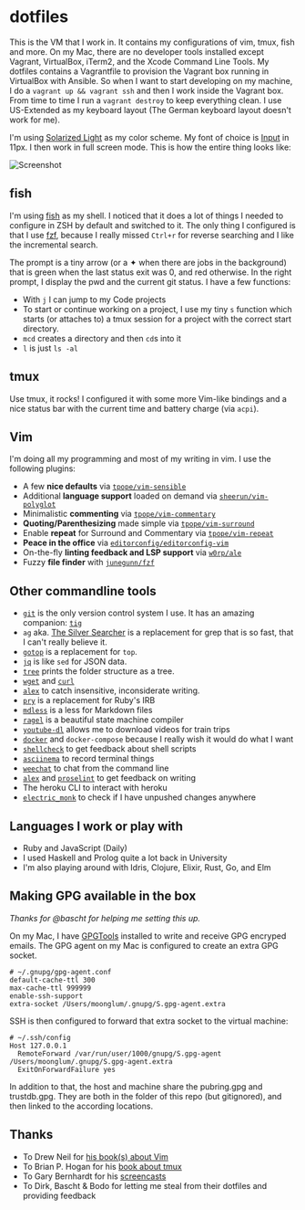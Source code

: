 # dotfiles

This is the VM that I work in. It contains my configurations of vim, tmux, fish and more. On my Mac, there are no developer tools installed except Vagrant, VirtualBox, iTerm2, and the Xcode Command Line Tools. My dotfiles contains a Vagrantfile to provision the Vagrant box running in VirtualBox with Ansible. So when I want to start developing on my machine, I do a `vagrant up && vagrant ssh` and then I work inside the Vagrant box. From time to time I run a `vagrant destroy` to keep everything clean. I use US-Extended as my keyboard layout (The German keyboard layout doesn't work for me).

I'm using [Solarized Light](https://ethanschoonover.com/solarized) as my color scheme. My font of choice is [Input](http://input.fontbureau.com) in 11px. I then work in full screen mode. This is how the entire thing looks like:

![Screenshot](dotfiles.png)

## fish

I'm using [fish](http://fishshell.com) as my shell. I noticed that it does a lot of things I needed to configure in ZSH by default and switched to it. The only thing I configured is that I use [fzf](https://github.com/junegunn/fzf), because I really missed `Ctrl+r` for reverse searching and I like the incremental search.

The prompt is a tiny arrow (or a ✦ when there are jobs in the background) that is green when the last status exit was 0, and red otherwise. In the right prompt, I display the pwd and the current git status. I have a few functions:

* With `j` I can jump to my Code projects
* To start or continue working on a project, I use my tiny `s` function which starts (or attaches to) a tmux session for a project with the correct start directory.
* `mcd` creates a directory and then `cd`s into it
* `l` is just `ls -al`

## tmux

Use tmux, it rocks! I configured it with some more Vim-like bindings and a nice status bar with the current time and battery charge (via `acpi`).

## Vim

I'm doing all my programming and most of my writing in vim. I use the following plugins:

* A few **nice defaults** via [`tpope/vim-sensible`](https://github.com/tpope/vim-sensible)
* Additional **language support** loaded on demand via [`sheerun/vim-polyglot`](https://github.com/sheerun/vim-polyglot)
* Minimalistic **commenting** via [`tpope/vim-commentary`](https://github.com/tpope/vim-commentary)
* **Quoting/Parenthesizing** made simple via [`tpope/vim-surround`](https://github.com/tpope/vim-surround)
* Enable **repeat** for Surround and Commentary via [`tpope/vim-repeat`](https://github.com/tpope/vim-repeat)
* **Peace in the office** via [`editorconfig/editorconfig-vim`](https://github.com/editorconfig/editorconfig-vim)
* On-the-fly **linting feedback and LSP support** via [`w0rp/ale`](https://github.com/w0rp/ale)
* Fuzzy **file finder** with [`junegunn/fzf`](https://github.com/junegunn/fzf)

## Other commandline tools

* [`git`](https://www.git-scm.com) is the only version control system I use. It has an amazing companion: [`tig`](http://jonas.nitro.dk/tig)
* `ag` aka. [The Silver Searcher](https://github.com/ggreer/the_silver_searcher) is a replacement for grep that is so fast, that I can't really believe it.
* [`gotop`](https://github.com/cjbassi/gotop) is a replacement for `top`.
* [`jq`](http://stedolan.github.io/jq) is like `sed` for JSON data.
* [`tree`](http://mama.indstate.edu/users/ice/tree) prints the folder structure as a tree.
* [`wget`](http://www.gnu.org/software/wget) and [`curl`](http://curl.haxx.se)
* [`alex`](http://alexjs.com) to catch insensitive, inconsiderate writing.
* [`pry`](http://pryrepl.org) is a replacement for Ruby's IRB
* [`mdless`](http://brettterpstra.com/projects/mdless) is a less for Markdown files
* [`ragel`](http://www.colm.net/open-source/ragel) is a beautiful state machine compiler
* [`youtube-dl`](https://rg3.github.io/youtube-dl) allows me to download videos for train trips
* [`docker`](https://www.docker.com) and `docker-compose` because I really wish it would do what I want
* [`shellcheck`](https://www.shellcheck.net) to get feedback about shell scripts
* [`asciinema`](https://asciinema.org) to record terminal things
* [`weechat`](http://weechat.org) to chat from the command line
* [`alex`](https://alexjs.com) and [`proselint`](http://proselint.com) to get feedback on writing
* The heroku CLI to interact with heroku
* [`electric_monk`](https://github.com/moonglum/electric_monk) to check if I have unpushed changes anywhere

## Languages I work or play with

* Ruby and JavaScript (Daily)
* I used Haskell and Prolog quite a lot back in University
* I'm also playing around with Idris, Clojure, Elixir, Rust, Go, and Elm

## Making GPG available in the box

*Thanks for @bascht for helping me setting this up.*

On my Mac, I have [GPGTools](https://gpgtools.org) installed to write and receive GPG encryped emails. The GPG agent on my Mac is configured to create an extra GPG socket.

```
# ~/.gnupg/gpg-agent.conf
default-cache-ttl 300
max-cache-ttl 999999
enable-ssh-support
extra-socket /Users/moonglum/.gnupg/S.gpg-agent.extra
```

SSH is then configured to forward that extra socket to the virtual machine:

```
# ~/.ssh/config
Host 127.0.0.1
  RemoteForward /var/run/user/1000/gnupg/S.gpg-agent /Users/moonglum/.gnupg/S.gpg-agent.extra
  ExitOnForwardFailure yes
```

In addition to that, the host and machine share the pubring.gpg and trustdb.gpg. They are both in the folder of this repo (but gitignored), and then linked to the according locations.

## Thanks

* To Drew Neil for [his book(s) about Vim](https://pragprog.com/book/dnvim2/practical-vim-second-edition)
* To Brian P. Hogan for his [book about tmux](https://pragprog.com/book/bhtmux2/tmux-2)
* To Gary Bernhardt for his [screencasts](https://www.destroyallsoftware.com/screencasts)
* To Dirk, Bascht & Bodo for letting me steal from their dotfiles and providing feedback
